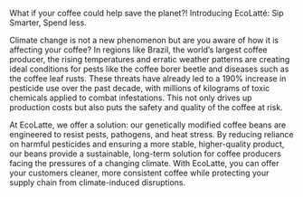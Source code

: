 What if your coffee could help save the planet?!
Introducing EcoLatté: Sip Smarter, Spend less.

Climate change is not a new phenomenon but are you aware of how it is affecting your coffee?
In regions like Brazil, the world’s largest coffee producer, the rising temperatures and erratic weather patterns are creating ideal conditions for pests like the coffee borer beetle and diseases such as the coffee leaf rusts. These threats have already led to a 190% increase in pesticide use over the past decade, with millions of kilograms of toxic chemicals applied to combat infestations. This not only drives up production costs but also puts the safety and quality of the coffee at risk.

At EcoLatte, we offer a solution: our genetically modified coffee beans are engineered to resist pests, pathogens, and heat stress. By reducing reliance on harmful pesticides and ensuring a more stable, higher-quality product, our beans provide a sustainable, long-term solution for coffee producers facing the pressures of a changing climate. With EcoLatte, you can offer your customers cleaner, more consistent coffee while protecting your supply chain from climate-induced disruptions.
 
 
